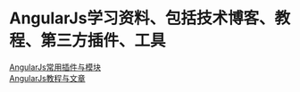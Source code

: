 # AngularJs学习资料、包括技术博客、教程、第三方插件、工具
[AngularJs常用插件与模块](https://github.com/appleappleapple/AngularJsLearning/blob/master/Angular%E6%8F%92%E4%BB%B6%E4%B8%8E%E5%B7%A5%E5%85%B7.md)  
[AngularJs教程与文章](https://github.com/appleappleapple/AngularJsLearning/blob/master/Angular%E6%95%99%E7%A8%8B%E4%B8%8E%E6%96%87%E7%AB%A0.md)





